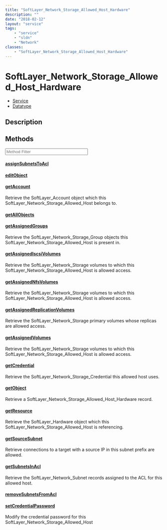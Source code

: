 ```yaml
---
title: "SoftLayer_Network_Storage_Allowed_Host_Hardware"
description: ""
date: "2018-02-12"
layout: "service"
tags:
    - "service"
    - "sldn"
    - "Network"
classes:
    - "SoftLayer_Network_Storage_Allowed_Host_Hardware"
---
```

# SoftLayer_Network_Storage_Allowed_Host_Hardware
<div id='service-datatype'>
    <ul id='sldn-reference-tabs'>
    <li id='service'> <a href='/reference/services/SoftLayer_Network_Storage_Allowed_Host_Hardware' >Service</a></li>    <li id='datatype'> <a href='/reference/datatypes/SoftLayer_Network_Storage_Allowed_Host_Hardware' >Datatype</a></li>
    </ul>
</div>

## Description






        
<div id="properties" class="content service-content">

## Methods

<div class="view-filters">
    <div class="clearfix">
        <div class="search-input-box">
            <input placeholder="Method Filter" onkeyup="titleSearch(inputId='edit-combine', divId='method-div', elementClass='method-row')" 
                type="text" id="edit-combine" value="" size="30" maxlength="128" class="form-text">
        </div>
    </div>
</div>

<div id="method-div">

<div class="method-row">

#### [assignSubnetsToAcl](/reference/services/SoftLayer_Network_Storage_Allowed_Host_Hardware/assignSubnetsToAcl)


</div>

<div class="method-row">

#### [editObject](/reference/services/SoftLayer_Network_Storage_Allowed_Host_Hardware/editObject)


</div>

<div class="method-row">

#### [getAccount](/reference/services/SoftLayer_Network_Storage_Allowed_Host_Hardware/getAccount)
Retrieve the SoftLayer_Account object which this SoftLayer_Network_Storage_Allowed_Host belongs to.

</div>

<div class="method-row">

#### [getAllObjects](/reference/services/SoftLayer_Network_Storage_Allowed_Host_Hardware/getAllObjects)


</div>

<div class="method-row">

#### [getAssignedGroups](/reference/services/SoftLayer_Network_Storage_Allowed_Host_Hardware/getAssignedGroups)
Retrieve the SoftLayer_Network_Storage_Group objects this SoftLayer_Network_Storage_Allowed_Host is present in.

</div>

<div class="method-row">

#### [getAssignedIscsiVolumes](/reference/services/SoftLayer_Network_Storage_Allowed_Host_Hardware/getAssignedIscsiVolumes)
Retrieve the SoftLayer_Network_Storage volumes to which this SoftLayer_Network_Storage_Allowed_Host is allowed access.

</div>

<div class="method-row">

#### [getAssignedNfsVolumes](/reference/services/SoftLayer_Network_Storage_Allowed_Host_Hardware/getAssignedNfsVolumes)
Retrieve the SoftLayer_Network_Storage volumes to which this SoftLayer_Network_Storage_Allowed_Host is allowed access.

</div>

<div class="method-row">

#### [getAssignedReplicationVolumes](/reference/services/SoftLayer_Network_Storage_Allowed_Host_Hardware/getAssignedReplicationVolumes)
Retrieve the SoftLayer_Network_Storage primary volumes whose replicas are allowed access.

</div>

<div class="method-row">

#### [getAssignedVolumes](/reference/services/SoftLayer_Network_Storage_Allowed_Host_Hardware/getAssignedVolumes)
Retrieve the SoftLayer_Network_Storage volumes to which this SoftLayer_Network_Storage_Allowed_Host is allowed access.

</div>

<div class="method-row">

#### [getCredential](/reference/services/SoftLayer_Network_Storage_Allowed_Host_Hardware/getCredential)
Retrieve the SoftLayer_Network_Storage_Credential this allowed host uses.

</div>

<div class="method-row">

#### [getObject](/reference/services/SoftLayer_Network_Storage_Allowed_Host_Hardware/getObject)
Retrieve a SoftLayer_Network_Storage_Allowed_Host_Hardware record.

</div>

<div class="method-row">

#### [getResource](/reference/services/SoftLayer_Network_Storage_Allowed_Host_Hardware/getResource)
Retrieve the SoftLayer_Hardware object which this SoftLayer_Network_Storage_Allowed_Host is referencing.

</div>

<div class="method-row">

#### [getSourceSubnet](/reference/services/SoftLayer_Network_Storage_Allowed_Host_Hardware/getSourceSubnet)
Retrieve connections to a target with a source IP in this subnet prefix are allowed.

</div>

<div class="method-row">

#### [getSubnetsInAcl](/reference/services/SoftLayer_Network_Storage_Allowed_Host_Hardware/getSubnetsInAcl)
Retrieve the SoftLayer_Network_Subnet records assigned to the ACL for this allowed host.

</div>

<div class="method-row">

#### [removeSubnetsFromAcl](/reference/services/SoftLayer_Network_Storage_Allowed_Host_Hardware/removeSubnetsFromAcl)


</div>

<div class="method-row">

#### [setCredentialPassword](/reference/services/SoftLayer_Network_Storage_Allowed_Host_Hardware/setCredentialPassword)
Modify the credential password for this SoftLayer_Network_Storage_Allowed_Host

</div>
</div>

</div>

